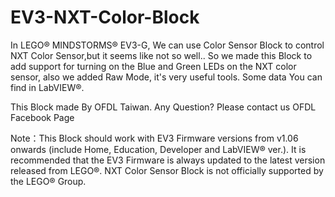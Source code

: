 # EV3-NXT-Color-Block

In LEGO® MINDSTORMS® EV3-G, We can use Color Sensor Block to control NXT Color Sensor,but it seems like not so well..
So we made this Block to add support for turning on the Blue and Green LEDs on the NXT color sensor, also we added Raw Mode, it's very useful tools.
Some data You can find in LabVIEW®. 

This Block made By OFDL Taiwan. Any Question? Please contact us OFDL Facebook Page 

Note：This Block should work with EV3 Firmware versions from v1.06 onwards (include Home, Education, Developer and LabVIEW® ver.). 
It is recommended that the EV3 Firmware is always updated to the latest version released from LEGO®. 
NXT Color Sensor Block is not officially supported by the LEGO® Group.



